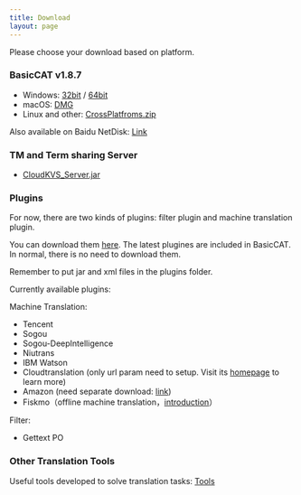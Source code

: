 ```yaml
---
title: Download
layout: page
---
```


Please choose your download based on platform.

### BasicCAT v1.8.7

* Windows: [32bit](https://github.com/xulihang/BasicCAT/releases/download/v1.8.7/BasicCAT-windows-x86.exe) /  [64bit](https://github.com/xulihang/BasicCAT/releases/download/v1.8.7/BasicCAT-windows-x64.exe)
* macOS:  [DMG](https://github.com/xulihang/BasicCAT/releases/download/v1.8.7/BasicCAT_mac.dmg)
* Linux and other:  [CrossPlatfroms.zip](https://github.com/xulihang/BasicCAT/releases/download/v1.8.7/BasicCAT-crossplatforms.zip)

Also available on Baidu NetDisk: [Link](https://pan.baidu.com/s/1HmD4pJ9hIYyK9bnqINtoFQ)


### TM and Term sharing Server

*  [CloudKVS_Server.jar](https://github.com/xulihang/BasicCAT/releases/download/v1.2-beta2/CloudKVS_Server.jar)


### Plugins

For now, there are two kinds of plugins: filter plugin and machine translation plugin.

You can download them [here](https://github.com/xulihang/BasicCAT/releases/download/plugins/all_plugins.zip). The latest plugines are included in BasicCAT. In normal, there is no need to download them.

Remember to put jar and xml files in the plugins folder.

Currently available plugins:

Machine Translation:

* Tencent 
* Sogou
* Sogou-DeepIntelligence
* Niutrans
* IBM Watson
* Cloudtranslation (only url param need to setup. Visit its [homepage](https://cloudtranslation.com/static/api_en.html) to learn more)
* Amazon (need separate download: [link](https://github.com/xulihang/BasicCAT/releases/download/plugins/amazon.zip))
* Fiskmo（offline machine translation，[introduction](/offline-machine-translation)）


Filter:

* Gettext PO

### Other Translation Tools

Useful tools developed to solve translation tasks: [Tools](/tools/)

